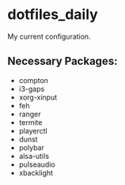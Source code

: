 # dotfiles_daily
My current configuration.

## Necessary Packages:
* compton 
* i3-gaps 
* xorg-xinput 
* feh
* ranger
* termite
* playerctl
* dunst
* polybar
* alsa-utils
* pulseaudio
* xbacklight
